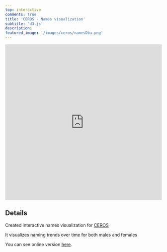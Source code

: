 ```yaml
---
top: interactive
comments: true
title: 'CEROS - Names visualization'
subtitle: 'd3.js'
description: 
featured_image: '/images/ceros/namesDba.png'
---
```


<iframe src="https://bumbeishvili.github.io/d3-andrew-upwork-may/line/" style="border:0px #ffffff none;" name="myiFrame" scrolling="no" frameborder="1" marginheight="20px" marginwidth="20px" height="500px" width="100%" allowfullscreen></iframe>

## Details



Created interactive names visualization for [CEROS](https://www.ceros.com/)


It visualizes naming trends over time for both males and females

You can see online version [here](https://www.ceros.com/originals/hello-my-name-is/).



